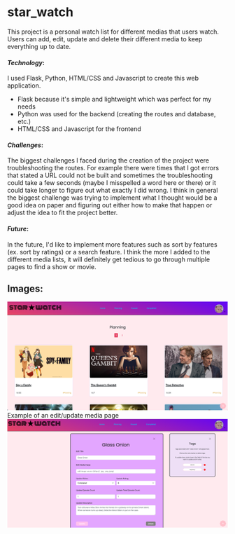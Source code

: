 # star_watch
This project is a personal watch list for different medias that users watch. Users can add, edit, update and delete
their different media to keep everything up to date.

#### *Technology*:

I used Flask, Python, HTML/CSS and Javascript to create this web application. 
- Flask because it's simple and lightweight which was perfect for my needs
- Python was used for the backend (creating the routes and database, etc.)
- HTML/CSS and Javascript for the frontend

#### *Challenges*:

The biggest challenges I faced during the creation of the project were troubleshooting the routes. For example there were times that I got errors that stated a URL could not be built 
and sometimes the troubleshooting could take a few seconds (maybe I misspelled a word here or there) or it could take longer to figure out what exactly I did wrong.
I think in general the biggest challenge was trying to implement what I thought would be a good idea on paper and figuring out either how to make that happen or adjust the idea to fit
the project better.

#### *Future*:

In the future, I'd like to implement more features such as sort by features (ex. sort by ratings) or a search feature. I think the more I added to the different media lists, 
it will definitely get tedious to go through multiple pages to find a show or movie.


## Images:

![Example of Planning Page](https://raw.githubusercontent.com/shann99/star_watch/master/star_watch/static/star_watch_images/planning_page_screenshot.png)
Example of an edit/update media page
![Edit Media Page](https://raw.githubusercontent.com/shann99/star_watch/8766394374b33a826926f5a1dbeedb591be890b8/star_watch/static/star_watch_images/edit_media.png)

